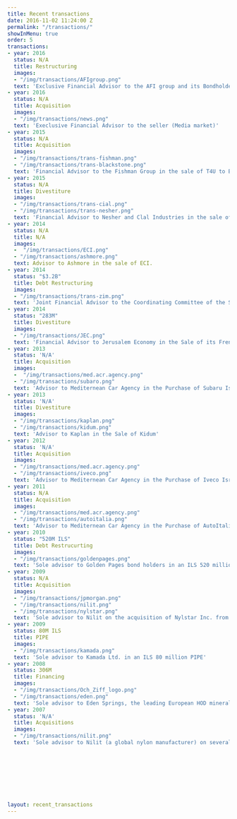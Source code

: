 ```yaml
---
title: Recent transactions
date: 2016-11-02 11:24:00 Z
permalink: "/transactions/"
showInMenu: true
order: 5
transactions:
- year: 2016
  status: N/A
  title: Restructuring
  images: 
  - "/img/transactions/AFIgroup.png"
  text: 'Exclusive Financial Advisor to the AFI group and its Bondholders'
- year: 2016
  status: N/A
  title: Acquisition
  images:
  - "/img/transactions/news.png" 
  text: 'Execlusive Financial Advisor to the seller (Media market)'
- year: 2015
  status: N/A
  title: Acquisition
  images:
  - "/img/transactions/trans-fishman.png"
  - "/img/transactions/trans-blackstone.png" 
  text: 'Financial Advisor to the Fishman Group in the sale of T4U to Blackstone'
- year: 2015
  status: N/A
  title: Divestiture
  images: 
  - "/img/transactions/trans-cial.png"
  - "/img/transactions/trans-nesher.png"
  text: 'Financial Advisor to Nesher and Clal Industries in the sale of Har-Tuv Cement Plant'
- year: 2014
  status: N/A
  title: N/A
  images:
  -  "/img/transactions/ECI.png"
  - "/img/transactions/ashmore.png"  
  text: Advisor to Ashmore in the sale of ECI.
- year: 2014
  status: "$3.2B"
  title: Debt Restructuring
  images: 
  - "/img/transactions/trans-zim.png"
  text: 'Joint Financial Advisor to the Coordinating Committee of the Secured Vessel Lenders'
- year: 2014
  status: "283M"
  title: Divestiture
  images:
  - "/img/transactions/JEC.png" 
  text: 'Financial Advisor to Jerusalem Economy in the Sale of its French Subsidiary'
- year: 2013
  status: 'N/A'
  title: Acquisition
  images:
  -  "/img/transactions/med.acr.agency.png"
  - "/img/transactions/subaro.png"  
  text: 'Advisor to Mediternean Car Agency in the Purchase of Subaru Israeli Business'
- year: 2013
  status: 'N/A'
  title: Divestiture
  images:
  - "/img/transactions/kaplan.png" 
  - "/img/transactions/kidum.png"
  text: 'Advisor to Kaplan in the Sale of Kidum'
- year: 2012
  status: 'N/A'
  title: Acquisition
  images:
  - "/img/transactions/med.acr.agency.png"
  - "/img/transactions/iveco.png"
  text: 'Advisor to Mediternean Car Agency in the Purchase of Iveco Israeli Business'
- year: 2011
  status: N/A
  title: Acquisition
  images:
  - "/img/transactions/med.acr.agency.png"
  - "/img/transactions/autoitalia.png"
  text: 'Advisor to Mediternean Car Agency in the Purchase of AutoItalia Group (Romania)'
- year: 2010
  status: "520M ILS"
  title: Debt Restrucurting
  images:
  - "/img/transactions/goldenpages.png"
  text: 'Sole advisor to Golden Pages bond holders in an ILS 520 million bank debt and private bonds restructuring'
- year: 2009
  status: N/A
  title: Acquisition
  images:
  - "/img/transactions/jpmorgan.png"
  - "/img/transactions/nilit.png"
  - "/img/transactions/nylstar.png"
  text: 'Sole advisor to Nilit on the acquisition of Nylstar Inc. from J.P.Morgan'
- year: 2009
  status: 80M ILS
  title: PIPE
  images:
  - "/img/transactions/kamada.png"
  text: 'Sole advisor to Kamada Ltd. in an ILS 80 million PIPE'
- year: 2008
  status: 306M
  title: Financing
  images:
  - "/img/transactions/Och_Ziff_logo.png"
  - "/img/transactions/eden.png"
  text: 'Sole advisor to Eden Springs, the leading European HOD mineral water company in a USD 300 million financing by Och-Ziff and leading European banks'
- year: 2007
  status: 'N/A'
  title: Acquisitions
  images:
  - "/img/transactions/nilit.png"
  text: 'Sole advisor to Nilit (a global nylon manufacturer) on several major acquisitions and investments and a significant private equity investment by Markstone Capital Group'









layout: recent_transactions
---
```



